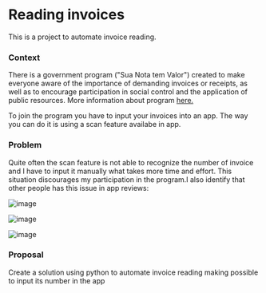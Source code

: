 # Reading invoices

This is a project to automate invoice reading. 

### Context

There is a government program ("Sua Nota tem Valor") created to make everyone aware of the importance of demanding invoices or receipts, as well as to encourage participation in social control and the application of public resources. More information about program [here.](https://suanotatemvalor.sefaz.ce.gov.br/oprograma/)

To join the program you have to input your invoices into an app. The way you can do it is using a scan feature availabe in app. 

### Problem

Quite often the scan feature is not able to recognize the number of invoice and I have to input it manually what takes more time and effort. This situation discourages my participation in the program.I also identify that other people has this issue in app reviews:

![image](https://user-images.githubusercontent.com/98741510/224573975-dfb1c682-4352-4322-a084-b864e80566f4.png)

![image](https://user-images.githubusercontent.com/98741510/224574135-bb852d92-7987-41a5-a745-6607e4d1a39e.png)


![image](https://user-images.githubusercontent.com/98741510/224574065-7b521054-0303-4fdd-8df2-937de6221245.png)

### Proposal

Create a solution using python to automate invoice reading making possible to input its number in the app

